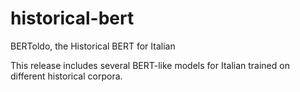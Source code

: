 # historical-bert
BERToldo, the Historical BERT for Italian

This release includes several BERT-like models for Italian trained on different historical corpora.

